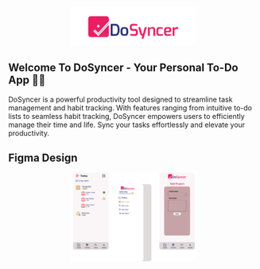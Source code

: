<p align="center">
    <a href="docs/img/DoSyncer_Logo.png">
        <img src="docs/img/DoSyncer_Logo.png" alt="DoSyncer logo" width="50%"/>
    </a>
</p>

## Welcome To DoSyncer - Your Personal To-Do App 📝✨

DoSyncer is a powerful productivity tool designed to streamline task management and habit tracking. With features ranging from intuitive to-do lists to seamless habit tracking, DoSyncer empowers users to efficiently manage their time and life. Sync your tasks effortlessly and elevate your productivity.

## Figma Design

<p align="center">
    <a href="docs/img/Mobile_View.png">
        <img src="docs/img/Mobile_View.png" alt="photo of mobile view of the application" width="50%"/>
    </a>
</p>